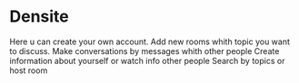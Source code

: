 # Densite
Here u can create your own account.
Add new rooms whith topic you want to discuss.
Make conversations by messages whith other people
Create information about yourself or watch info other people
Search by topics or host room
